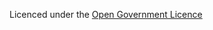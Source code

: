 Licenced under the [Open Government Licence](http://www.nationalarchives.gov.uk/doc/open-government-licence/version/3/)
